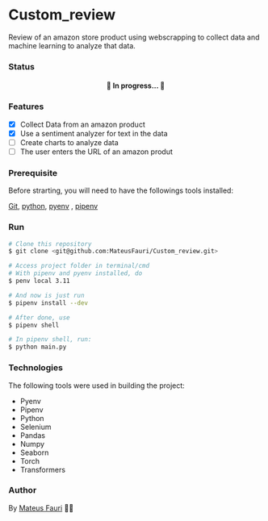 # Custom_review
Review of an amazon store product using webscrapping to collect data and machine learning to analyze that data.

### Status

<h4 align="center"> 
	🚧  In progress...  🚧
</h4>

### Features

- [x] Collect Data from an amazon product
- [x] Use a sentiment analyzer for text in the data
- [ ] Create charts to analyze data
- [ ] The user enters the URL of an amazon produt

### Prerequisite

Before strarting, you will need to have the followings tools installed:

[Git](https://git-scm.com), [python](https://www.python.org/), [pyenv](https://github.com/pyenv/pyenv) , [pipenv](https://pypi.org/project/pipenv/)


### Run

```bash
# Clone this repository
$ git clone <git@github.com:MateusFauri/Custom_review.git>

# Access project folder in terminal/cmd
# With pipenv and pyenv installed, do
$ penv local 3.11

# And now is just run
$ pipenv install --dev

# After done, use 
$ pipenv shell

# In pipenv shell, run:
$ python main.py
```

### Technologies

The following tools were used in building the project:

- Pyenv
- Pipenv
- Python
- Selenium
- Pandas
- Numpy
- Seaborn
- Torch
- Transformers


### Author

By [Mateus Fauri](https://github.com/MateusFauri) 👋🏽 
